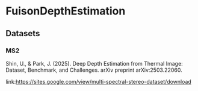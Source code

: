 # FuisonDepthEstimation
## Datasets
### MS2
Shin, U., & Park, J. (2025). Deep Depth Estimation from Thermal Image: Dataset, Benchmark, and Challenges. arXiv preprint arXiv:2503.22060.

link:https://sites.google.com/view/multi-spectral-stereo-dataset/download
